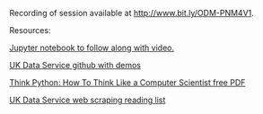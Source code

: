 

Recording of session available at http://www.bit.ly/ODM-PNM4V1.

Resources:

[Jupyter notebook to follow along with video.](https://hub.gke.mybinder.org/user/ukdataserviceopen-code-demos-tc7euxb5/notebooks/code/ukds-web-scraping-2020-05-13.ipynb)

[UK Data Service github with demos](https://github.com/UKDataServiceOpen/code-demos)

[Think Python: How To Think Like a Computer Scientist free PDF](http://greenteapress.com/thinkpython2/thinkpython2.pdf)

[UK Data Service web scraping reading list](https://github.com/UKDataServiceOpen/web-scraping/tree/master/reading-list)



